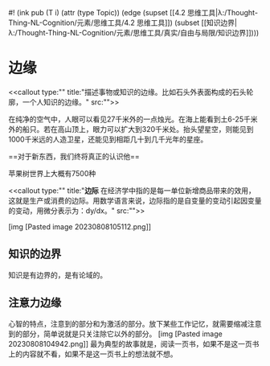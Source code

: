 #! (ink pub (T i) (attr (type Topic)) (edge (supset [[4.2 思维工具|λ:/Thought-Thing-NL-Cognition/元素/思维工具/4.2 思维工具]]) (subset [[知识边界|λ:/Thought-Thing-NL-Cognition/元素/思维工具/真实/自由与局限/知识边界]])))

# 边缘

<<callout type:"" title:"描述事物或知识的边缘。比如石头外表面构成的石头轮廓，一个人知识的边缘。" src:"">>

在纯净的空气中，人眼可以看见27千米外的一点烛光。在海上能看到土6-25千米外的船只。若在高山顶上，眼力可以扩大到320千米处。抬头望星空，则能见到1000千米远的人造卫星，还能见到相距几十到几千光年的星座。

==对于新东西，我们终将真正的认识他==

苹果树世界上大概有7500种

<<callout type:"" title:"**边际** 在经济学中指的是每一单位新增商品带来的效用，这就是生产或消费的边际。用数学语言来说，边际指的是自变量的变动引起因变量的变动，用微分表示为：dy/dx。" src:"">>


[img [Pasted image 20230808105112.png]]

## 知识的边界

知识是有边界的，是有论域的。

## 注意力边缘
心智的特点，注意到的部分和为激活的部分。放下某些工作记忆，就需要缩减注意到的部分，简单说就是只关注除它以外的部分。
[img [Pasted image 20230808104942.png]]
最为典型的故事就是，阅读一页书，如果不是这一页书上的内容就不看，如果不是这一页书上的想法就不想。